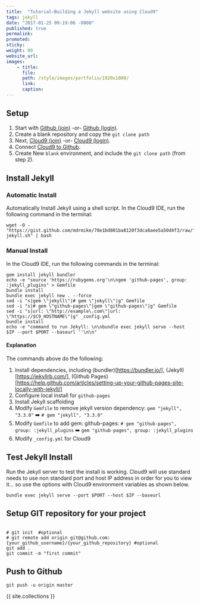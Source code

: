 ```yaml
---
title:  "Tutorial—Building a Jekyll website using Cloud9"
tags: jekyll
date: "2017-01-25 09:19:06 -0800"
published: true
permalink:
promoted:                                                                   # carousel: true = promoted to image carousel
sticky:                                                                       # carousel: true = first slide (css: active)
weight: 00                                                                      # carousel: sort order (reversed from high to low)
website_url:
images:
    - title:
      file:
      path: /style/images/portfolio/1920x1080/
      link:
      caption:  
---
```


## Setup

1. Start with [Github (join)](https://github.com/join) -or- [Github (login)](https://github.com/login/).
2. Create a blank repository and copy the `git clone path`
3. Next, [Cloud9 (join)](https://c9.io/signup/) -or- [Cloud9 (login)](https://c9.io/login/).
4. Connect [Cloud9 to Github](https://c9.io/account/services).
5. Create New `blank` environment, and include the `git clone path` (from step 2).

## Install Jekyll


### Automatic Install

Automatically Install Jekyll using a shell script.  In the Cloud9 IDE, run the following command in the terminal:

```
wget -O - "https://gist.github.com/mdrmike/78e1bd801ba8120f3dca8aee5a50d4f3/raw/f8983606db6cdee6160ce2538fdc6ddf288475e4/setup-jekyll.sh" | bash
```

### Manual Install

In the Cloud9 IDE, run the following commands in the terminal:

```
gem install jekyll bundler
echo -e "source 'https://rubygems.org'\n\ngem 'github-pages', group: :jekyll_plugins" > Gemfile
bundle install
bundle exec jekyll new . --force
sed -i "s|gem \"jekyll\"|# gem \"jekyll\"|g" Gemfile
sed -i "s|# gem \"github-pages\"|gem \"github-pages\"|g" Gemfile
sed -i "s|url: \"http://example\.com\"|url: \"https://$C9_HOSTNAME\"|g" _config.yml
bundle install
echo -e "command to run Jekyll: \n\nbundle exec jekyll serve --host $IP --port $PORT --baseurl ''\n\n"
```


#### Explanation

The commands above do the following:

  1. Install dependencies, including (bundler)[https://bundler.io/], (Jekyll)[https://jekyllrb.com/], (Github Pages)[https://help.github.com/articles/setting-up-your-github-pages-site-locally-with-jekyll/]
  1. Configure local install for `github-pages`
  1. Install Jekyll scaffolding
  1. Modify `Gemfile` to remove jekyll version dependency: `gem "jekyll", "3.3.0"` :arrow_right: `# gem "jekyll", "3.3.0"`
  1. Modify `Gemfile` to add gem: github-pages: `# gem "github-pages", group: :jekyll_plugins` :arrow_right: `gem "github-pages", group: :jekyll_plugins`
  1. Modify `_config.yml` for Cloud9



## Test Jekyll Install

Run the Jekyll server to test the install is working.
Cloud9 will use standard needs to use non standard port and host IP address in order for you to view it... so use the options with Cloud9 environment variables as shown below.

```
bundle exec jekyll serve --port $PORT --host $IP --baseurl
```

## Setup GIT repository for your project


```

# git init  #optional
# git remote add origin git@github.com:{your_github_username}/{your_github_repository} #optional
git add .
git commit -m "first commit"

```

## Push to Github

```
git push -u origin master
```

{{ site.collections }}
